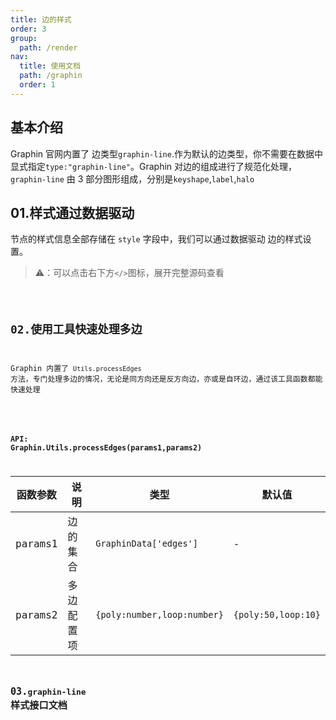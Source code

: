 ```yaml
---
title: 边的样式
order: 3
group:
  path: /render
nav:
  title: 使用文档
  path: /graphin
  order: 1
---
```


## 基本介绍

Graphin 官网内置了 边类型`graphin-line`.作为默认的边类型，你不需要在数据中显式指定`type:"graphin-line"`。Graphin 对边的组成进行了规范化处理，`graphin-line` 由 3 部分图形组成，分别是`keyshape`,`label`,`halo`

## 01.样式通过数据驱动

节点的样式信息全部存储在 `style` 字段中，我们可以通过数据驱动 边的样式设置。

> ⚠️：可以点击右下方`</>`图标，展开完整源码查看

<code src='./demos/edge.tsx'>

## 02.使用工具快速处理多边

Graphin 内置了 `Utils.processEdges` 方法，专门处理多边的情况，无论是同方向还是反方向边，亦或是自环边，通过该工具函数都能快速处理

<code src='./demos/edge-default.tsx'>

### API: Graphin.Utils.processEdges(params1,params2)

| 函数参数 | 说明       | 类型                        | 默认值              |
| -------- | ---------- | --------------------------- | ------------------- |
| params1  | 边的集合   | `GraphinData['edges']`      | -                   |
| params2  | 多边配置项 | `{poly:number,loop:number}` | `{poly:50,loop:10}` |

## 03.`graphin-line` 样式接口文档

<API   src='../../interface/edge-style.ts'>
